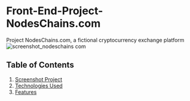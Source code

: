 # Front-End-Project-NodesChains.com
Project NodesChains.com, a fictional cryptocurrency exchange platform
![screenshot_nodeschains com](https://github.com/GMKRAKEN23/Front-End-Project-NodesChains.com/assets/149949090/1802c919-8048-439d-affd-84ed6da52003)

## Table of Contents

1. [Screenshot Project](#screenshot-project)
2. [Technologies Used](#technologies-used)
3. [Features](#features)
